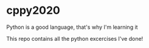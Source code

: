 # cppy2020
Python is a good language, that's why I'm learning it

This repo contains all the python excercises I've done!
